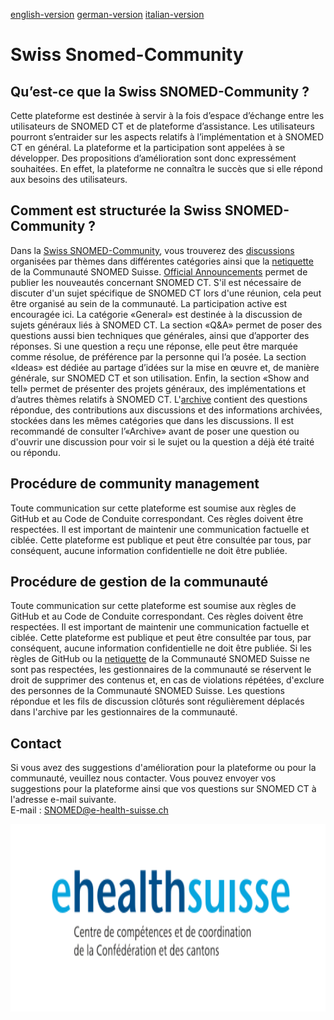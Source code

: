 [english-version](https://github.com/ehealthsuisse/Snomed-Community/blob/main/README_EN.md)
[german-version](https://github.com/ehealthsuisse/Snomed-Community/blob/main/README_DE.md)
[italian-version](https://github.com/ehealthsuisse/Snomed-Community/blob/main/README_IT.md)
# Swiss Snomed-Community

## Qu’est-ce que la Swiss SNOMED-Community ?
Cette plateforme est destinée à servir à la fois d’espace d’échange entre les utilisateurs de SNOMED CT et de plateforme d’assistance. Les utilisateurs pourront s’entraider sur les aspects relatifs à l’implémentation et à SNOMED CT en général. La plateforme et la participation sont appelées à se développer. Des propositions d’amélioration sont donc expressément souhaitées. En effet, la plateforme ne connaîtra le succès que si elle répond aux besoins des utilisateurs.

## Comment est structurée la Swiss SNOMED-Community ?
Dans la [Swiss SNOMED-Community](https://github.com/ehealthsuisse/Swiss-SNOMED-Community/blob/main/README_FR.md), vous trouverez des [discussions](https://github.com/ehealthsuisse/Swiss-SNOMED-Community/discussions) organisées par thèmes dans différentes catégories ainsi que la [netiquette](https://github.com/ehealthsuisse/Swiss-SNOMED-Community/blob/main/Netiquette/Netiquette_FR.md) de la Communauté SNOMED Suisse.
[Official Announcements](https://github.com/ehealthsuisse/Swiss-SNOMED-Community/discussions/categories/announcements) permet de publier les nouveautés concernant SNOMED CT. S'il est nécessaire de discuter d'un sujet spécifique de SNOMED CT lors d'une réunion, cela peut être organisé au sein de la communauté. La participation active est encouragée ici.
La catégorie «General» est destinée à la discussion de sujets généraux liés à SNOMED CT. La section «Q&A» permet de poser des questions aussi bien techniques que générales, ainsi que d’apporter des réponses. Si une question a reçu une réponse, elle peut être marquée comme résolue, de préférence par la personne qui l’a posée. La section «Ideas» est dédiée au partage d’idées sur la mise en œuvre et, de manière générale, sur SNOMED CT et son utilisation. Enfin, la section «Show and tell» permet de présenter des projets généraux, des implémentations et d’autres thèmes relatifs à SNOMED CT.
L'[archive](https://github.com/ehealthsuisse/Archiv/discussions) contient des questions répondue, des contributions aux discussions et des informations archivées, stockées dans les mêmes catégories que dans les discussions. Il est recommandé de consulter l’«Archive» avant de poser une question ou d'ouvrir une discussion pour voir si le sujet ou la question a déjà été traité ou répondu.

## Procédure de community management
Toute communication sur cette plateforme est soumise aux règles de GitHub et au Code de Conduite correspondant. Ces règles doivent être respectées. Il est important de maintenir une communication factuelle et ciblée. Cette plateforme est publique et peut être consultée par tous, par conséquent, aucune information confidentielle ne doit être publiée.

## Procédure de gestion de la communauté
Toute communication sur cette plateforme est soumise aux règles de GitHub et au Code de Conduite correspondant. Ces règles doivent être respectées. Il est important de maintenir une communication factuelle et ciblée. Cette plateforme est publique et peut être consultée par tous, par conséquent, aucune information confidentielle ne doit être publiée.
Si les règles de GitHub ou la [netiquette](https://github.com/ehealthsuisse/Swiss-SNOMED-Community/blob/main/Netiquette/Netiquette_FR.md) de la Communauté SNOMED Suisse ne sont pas respectées, les gestionnaires de la communauté se réservent le droit de supprimer des contenus et, en cas de violations répétées, d'exclure des personnes de la Communauté SNOMED Suisse.
Les questions répondue et les fils de discussion clôturés sont régulièrement déplacés dans l'archive par les gestionnaires de la communauté.

## Contact
Si vous avez des suggestions d'amélioration pour la plateforme ou pour la communauté, veuillez nous contacter. Vous pouvez envoyer vos suggestions pour la plateforme ainsi que vos questions sur SNOMED CT à l'adresse e-mail suivante.  
E-mail : SNOMED@e-health-suisse.ch
<p align="center">
<img src="Logo/FR.svg" width="600" height="300">
</p>